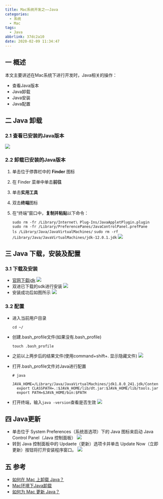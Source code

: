 ```yaml
---
title: Mac系统开发之——Java
categories:
  - 系统
  - Mac
tags:
  - Java
abbrlink: 37dc2a10
date: 2020-02-09 11:34:47
---
```

## 一 概述
本文主要讲述在Mac系统下进行开发时，Java相关的操作：  
- 查看Java版本
- Java卸载
- Java安装
- Java配置

<!--more-->

## 二 Java 卸载

### 2.1 查看已安装的Java版本

![][1]
### 2.2 卸载已安装的Java版本

1. 单击位于停靠栏中的 **Finder** 图标
2. 在 Finder 菜单中单击**前往**
3. 单击**实用工具**
4. 双击**终端**图标
5. 在“终端”窗口中，**复制并粘贴**以下命令：
  
   `sudo rm -fr /Library/Internet\ Plug-Ins/JavaAppletPlugin.plugin` 
   `sudo rm -fr /Library/PreferencePanes/JavaControlPanel.prefPane`  
   `ls /Library/Java/JavaVirtualMachines/`
   `sudo rm -rf /Library/Java/JavaVirtualMachines/jdk-12.0.1.jdk`
![][2]

## 三 Java 下载，安装及配置
### 3.1 下载及安装
* [官网下载jdk][3]
![][4]
* 双进已下载的sdk进行安装
![][5]
* 安装成功后如图所示 
![][6]
### 3.2 配置
* 进入当前用户目录

  `cd ~/`

* 创建.bash_profile文件(如果没有.bash_profile)

  `touch .bash_profile`

* 之前以上两步后的结果文件(使用command+shift+. 显示隐藏文件)
  ![][7]

* 打开.bash_profile文件对Java进行配置
  ```
  # java
    JAVA_HOME=/Library/Java/JavaVirtualMachines/jdk1.8.0_241.jdk/Contents/Home
    export CLASSPATH=.:$JAVA_HOME/lib/dt.jar:$JAVA_HOME/lib/tools.jar
    export PATH=$JAVA_HOME/bin:$PATH
  ```

* 打开终端，输入`java -version`查看是否生效
![][8]
## 四 Java更新
* 单击位于 System Preferences（系统首选项）下的 Java 图标来启动 Java Control Panel（Java 控制面板）
![][9]
* 转到 Java 控制面板中的 Updaete（更新）选项卡并单击 Update Now（立即更新）按钮将打开安装程序窗口。
![][10]

## 五 参考
* [如何在 Mac 上卸载 Java？][11]
* [Mac环境下Java卸载][12]
* [如何为 Mac 更新 Java？][13]


[1]:https://cdn.jsdelivr.net/gh/PGzxc/CDN/blog-image/java-version-look-uninstall.png
[2]:https://cdn.jsdelivr.net/gh/PGzxc/CDN/blog-image/java-uninstall-progress.png
[3]:https://www.oracle.com/technetwork/java/javase/downloads/jdk8-downloads-2133151.html
[4]:https://cdn.jsdelivr.net/gh/PGzxc/CDN/blog-image/java-net-download.png
[5]:https://cdn.jsdelivr.net/gh/PGzxc/CDN/blog-image/java-install-start.png
[6]:https://cdn.jsdelivr.net/gh/PGzxc/CDN/blog-image/java-install-success.png
[7]:https://cdn.jsdelivr.net/gh/PGzxc/CDN/blog-image/java-config-bash-profile.png
[8]:https://cdn.jsdelivr.net/gh/PGzxc/CDN/blog-image/java-version.png
[9]:https://cdn.jsdelivr.net/gh/PGzxc/CDN/blog-image/java-update-pianhao.png
[10]:https://cdn.jsdelivr.net/gh/PGzxc/CDN/blog-image/java_update-setting.png
[11]:https://www.java.com/zh_CN/download/help/mac_uninstall_java.xml
[12]:https://blog.csdn.net/qq_43212747/article/details/88140407
[13]:https://www.java.com/zh_CN/download/help/mac_java_update.xml
